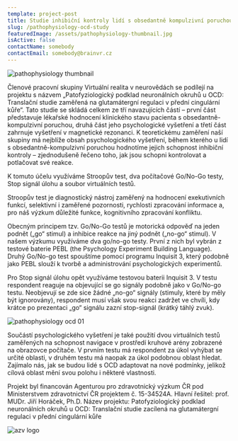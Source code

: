 ```yaml
---
template: project-post
title: Studie inhibiční kontroly lidí s obsedantně kompulzivní poruchou
slug: /pathophysiology-ocd-study
featuredImage: /assets/pathophysiology-thumbnail.jpg
isActive: false
contactName: somebody
contactEmail: somebody@brainvr.cz
---
```


![pathophysiology thumbnail](/pathophysiology-thumbnail.jpg)

Členové pracovní skupiny Virtuální realita v neurovědách se podílejí na projektu s názvem „Patofyziologický podklad neuronálních okruhů u OCD: Translační studie zaměřená na glutamátergní regulaci v přední cingulární kůře“. Tato studie se skládá celkem ze tří navazujících částí – první část představuje lékařské hodnocení klinického stavu pacienta s obsedantně-kompulzivní poruchou, druhá část jeho psychologické vyšetření a třetí část zahrnuje vyšetření v magnetické rezonanci. K teoretickému zaměření naší skupiny má nejblíže obsah psychologického vyšetření, během kterého u lidí s obsedantně-kompulzivní poruchou hodnotíme jejich schopnost inhibiční kontroly – zjednodušeně řečeno toho, jak jsou schopni kontrolovat a potlačovat své reakce.

K tomuto účelu využíváme Stroopův test, dva počítačové Go/No-Go testy, Stop signál úlohu a soubor virtuálních testů.

Stroopův test je diagnostický nástroj zaměřený na hodnocení exekutivních funkcí, selektivní i zaměřené pozornosti, rychlosti zpracování informace a, pro náš výzkum důležité funkce, kognitivního zpracování konfliktu.

Obecným principem tzv. Go/No-Go testů je motorická odpověď na jeden podnět („go“ stimul) a inhibice reakce na jiný podnět („no-go“ stimul). V našem výzkumu využíváme dva go/no-go testy. První z nich byl vybrán z testové baterie PEBL (the Psychology Experiment Building Language). Druhý Go/No-go test spouštíme pomocí programu Inquisit 3, který podobně jako PEBL slouží k tvorbě a administrování psychologických experimentů.

Pro Stop signál úlohu opět využíváme testovou baterii Inquisit 3. V testu respondent reaguje na objevující se go signály podobně jako v Go/No-go testu. Neobjevují se zde sice žádné „no-go“ signály (stimuly, které by měly být ignorovány), respondent musí však svou reakci zadržet ve chvíli, kdy krátce po prezentaci „go“ signálu zazní stop-signál (krátký táhlý zvuk).

![pathophysiology ocd 01](/pathophysiology_01.jpg)

Součástí psychologického vyšetření je také použití dvou virtuálních testů zaměřených na schopnost navigace v prostředí kruhové arény zobrazené na obrazovce počítače. V prvním testu má respondent za úkol vyhýbat se určité oblasti, v druhém testu má naopak za úkol podobnou oblast hledat. Zajímalo nás, jak se budou lidé s OCD adaptovat na nové podmínky, jelikož cílová oblast mění svou polohu i některé vlastnosti.

Projekt byl financován Agenturou pro zdravotnický výzkum ČR pod Ministerstvem zdravotnictví ČR projektem č. 15-34524A. 
Hlavní řešitel: prof. MUDr. Jiří Horáček, Ph.D.
Název projektu: Patofyziologický podklad neuronálních okruhů u OCD: Translační studie zacílená na glutamátergní regulaci v přední cingulární kůře

![azv logo](/logo-azv.png)